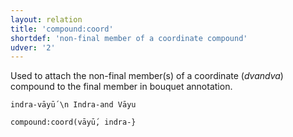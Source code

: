 ```yaml
---
layout: relation
title: 'compound:coord'
shortdef: 'non-final member of a coordinate compound'
udver: '2'
---
```


Used to attach the non-final member(s) of a coordinate (*dvandva*) compound to the final member in bouquet annotation.

~~~ sdparse
indra-vāyū́ \n Indra-and Vāyu

compound:coord(vāyū́, indra-}
~~~
<!-- Interlanguage links updated Ne 5. května 2024, 18:20:55 CEST -->
